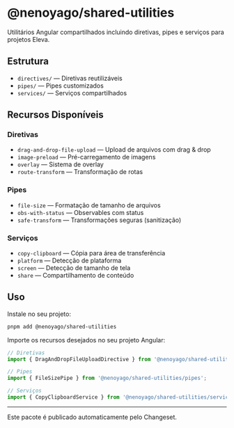 # @nenoyago/shared-utilities

Utilitários Angular compartilhados incluindo diretivas, pipes e serviços para projetos Eleva.

## Estrutura

- `directives/` — Diretivas reutilizáveis
- `pipes/` — Pipes customizados
- `services/` — Serviços compartilhados

## Recursos Disponíveis

### Diretivas
- `drag-and-drop-file-upload` — Upload de arquivos com drag & drop
- `image-preload` — Pré-carregamento de imagens
- `overlay` — Sistema de overlay
- `route-transform` — Transformação de rotas

### Pipes
- `file-size` — Formatação de tamanho de arquivos
- `obs-with-status` — Observables com status
- `safe-transform` — Transformações seguras (sanitização)

### Serviços
- `copy-clipboard` — Cópia para área de transferência
- `platform` — Detecção de plataforma
- `screen` — Detecção de tamanho de tela
- `share` — Compartilhamento de conteúdo

## Uso

Instale no seu projeto:

```bash
pnpm add @nenoyago/shared-utilities
```

Importe os recursos desejados no seu projeto Angular:

```typescript
// Diretivas
import { DragAndDropFileUploadDirective } from '@nenoyago/shared-utilities/directives';

// Pipes
import { FileSizePipe } from '@nenoyago/shared-utilities/pipes';

// Serviços
import { CopyClipboardService } from '@nenoyago/shared-utilities/services';
```

---

Este pacote é publicado automaticamente pelo Changeset.
